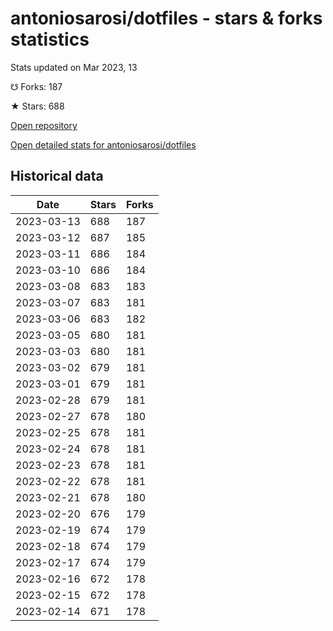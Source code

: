 # antoniosarosi/dotfiles - stars & forks statistics

Stats updated on Mar 2023, 13

☋ Forks: 187

★ Stars: 688

[Open repository](https://github.com/antoniosarosi/dotfiles)

[Open detailed stats for antoniosarosi/dotfiles](https://reviewgithub.com/rep/antoniosarosi/dotfiles)

## Historical data
| Date | Stars | Forks |
|------|-------|-------|
| 2023-03-13 | 688 | 187 | 
| 2023-03-12 | 687 | 185 | 
| 2023-03-11 | 686 | 184 | 
| 2023-03-10 | 686 | 184 | 
| 2023-03-08 | 683 | 183 | 
| 2023-03-07 | 683 | 181 | 
| 2023-03-06 | 683 | 182 | 
| 2023-03-05 | 680 | 181 | 
| 2023-03-03 | 680 | 181 | 
| 2023-03-02 | 679 | 181 | 
| 2023-03-01 | 679 | 181 | 
| 2023-02-28 | 679 | 181 | 
| 2023-02-27 | 678 | 180 | 
| 2023-02-25 | 678 | 181 | 
| 2023-02-24 | 678 | 181 | 
| 2023-02-23 | 678 | 181 | 
| 2023-02-22 | 678 | 181 | 
| 2023-02-21 | 678 | 180 | 
| 2023-02-20 | 676 | 179 | 
| 2023-02-19 | 674 | 179 | 
| 2023-02-18 | 674 | 179 | 
| 2023-02-17 | 674 | 179 | 
| 2023-02-16 | 672 | 178 | 
| 2023-02-15 | 672 | 178 | 
| 2023-02-14 | 671 | 178 | 

